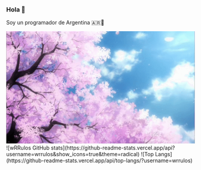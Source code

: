 ### Hola 👋

<p> Soy un programador de Argentina 🇦🇷🐍</p>

<img src="https://github.com/wrrulos/Imagenes-Github/blob/main/Gifs/gif-anime1.gif" width="1000" height="300" alt="Gif-Anime">
 

<br/>
![wRRulos GitHub stats](https://github-readme-stats.vercel.app/api?username=wrrulos&show_icons=true&theme=radical)
![Top Langs](https://github-readme-stats.vercel.app/api/top-langs/?username=wrrulos)
<!--
**wrrulos/wRRulos** is a ✨ _special_ ✨ repository because its `README.md` (this file) appears on your GitHub profile.

Here are some ideas to get you started:

- 🔭 I’m currently working on ...
- 🌱 I’m currently learning ...
- 👯 I’m looking to collaborate on ...
- 🤔 I’m looking for help with ...
- 💬 Ask me about ...
- 📫 How to reach me: ...
- 😄 Pronouns: ...
- ⚡ Fun fact: ...
-->
